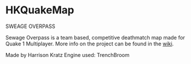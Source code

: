# HKQuakeMap

SWEAGE OVERPASS

Sewage Overpass is a team based, competitive deathmatch map made for Quake 1 Multiplayer. More info on the project can be found in the [wiki](https://github.com/sonkiboy/HKQuakeMap/wiki).

Made by Harrison Kratz
Engine used: TrenchBroom
